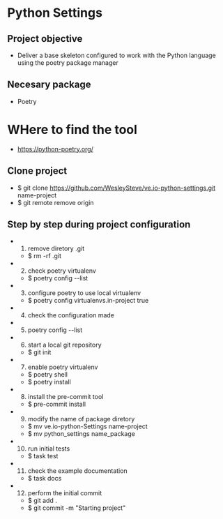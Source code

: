 # Python Settings

## Project objective
- Deliver a base skeleton configured to work with the Python language
  using the poetry package manager

## Necesary package
- Poetry

# WHere to find the tool
- https://python-poetry.org/

## Clone project
- $ git clone https://github.com/WesleySteve/ve.io-python-settings.git name-project
- $ git remote remove origin

## Step by step during project configuration
- 1. remove diretory .git
  - $ rm -rf .git
- 2. check poetry virtualenv
  - $ poetry config --list
- 3. configure poetry to use local virtualenv
  - $ poetry config virtualenvs.in-project true
- 4. check the configuration made
- 5. poetry config --list
- 6. start a local git repository
  - $ git init
- 7. enable poetry virtualenv
  - $ poetry shell
  - $ poetry install
- 8. install the pre-commit tool
  - $ pre-commit install
- 9. modify the name of package diretory
  - $ mv ve.io-python-Settings name-project
  - $ mv python_settings name_package
- 10. run initial tests
  -  $ task test
- 11. check the example documentation
  - $ task docs
- 12. perform the initial commit
  - $ git add .
  - $ git commit -m "Starting project"
